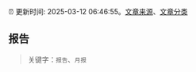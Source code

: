 :alarm_clock: 更新时间: 2025-03-12 06:46:55。[文章来源](/README.md)、[文章分类](/TAGS.md)

## 报告


> 关键字：`报告`、`月报`



